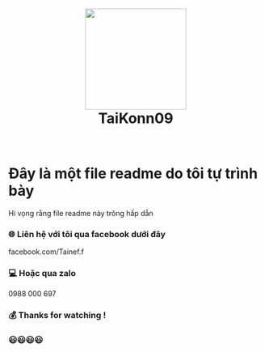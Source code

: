 <div align="center">
 <h1> <img src="https://tophinhanh4k.com/wp-content/uploads/2022/01/hinh-anh-chibi-nam.jpg" width="200px"><br/>TaiKonn09</h1>

</div>
<br/>



# Đây là một file readme do tôi tự trình bày 
Hi vọng rằng file readme này trông hấp dẫn

### 🌐 Liên hệ với tôi qua facebook dưới đây
facebook.com/Tainef.f

### 💻 Hoặc qua zalo
0988 000 697

### 💰 Thanks for watching !

### 😃😃😃😃
<div style="display: flex"> </h1>
 <h1> </h1>
</div>

